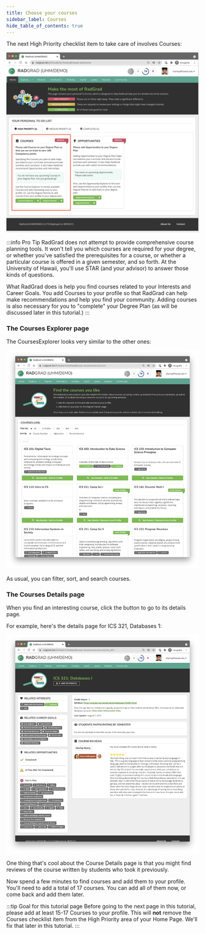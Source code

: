 ```yaml
---
title: Choose your courses
sidebar_label: Courses
hide_table_of_contents: true
---
```


The next High Priority checklist item to take care of involves Courses:

![](/img/user-guide/new-student/home-courses.png)

:::info Pro Tip
RadGrad does not attempt to provide comprehensive course planning tools. It won't tell you which courses are required for your degree, or whether you've satisfied the prerequisites for a course, or whether a particular course is offered in a given semester, and so forth. At the University of Hawaii, you'll use STAR (and your advisor) to answer those kinds of questions.

What RadGrad does is help you find courses related to your Interests and Career Goals. You add Courses to your profile so that RadGrad can help make recommendations and help you find your community. Adding courses is also necessary for you to "complete" your Degree Plan (as will be discussed later in this tutorial.)
:::

### The Courses Explorer page

The CoursesExplorer looks very similar to the other ones:

![](/img/user-guide/new-student/courses-explorer.png)

As usual, you can filter, sort, and search courses.

### The Courses Details page

When you find an interesting course, click the button to go to its details page.

For example, here's the details page for ICS 321, Databases 1:

![](/img/user-guide/new-student/course-details-page.png)

One thing that's cool about the Course Details page is that you might find reviews of the course written by students who took it previously.

Now spend a few minutes to find courses and add them to your profile. You'll need to add a total of 17 courses. You can add all of them now, or come back and add them later.

:::tip Goal for this tutorial page
Before going to the next page in this tutorial, please add at least 15-17 Courses to your profile. This will **not** remove the Courses checklist item from the High Priority area of your Home Page. We'll fix that later in this tutorial.
:::
